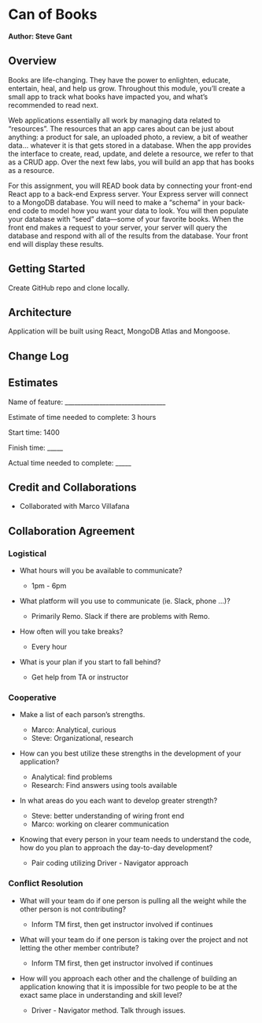 # Can of Books

**Author: Steve Gant**

## Overview
Books are life-changing. They have the power to enlighten, educate, entertain, heal, and help us grow. Throughout this module, you’ll create a small app to track what books have impacted you, and what’s recommended to read next.

Web applications essentially all work by managing data related to “resources”. The resources that an app cares about can be just about anything: a product for sale, an uploaded photo, a review, a bit of weather data… whatever it is that gets stored in a database. When the app provides the interface to create, read, update, and delete a resource, we refer to that as a CRUD app. Over the next few labs, you will build an app that has books as a resource.

For this assignment, you will READ book data by connecting your front-end React app to a back-end Express server. Your Express server will connect to a MongoDB database. You will need to make a “schema” in your back-end code to model how you want your data to look. You will then populate your database with “seed” data—some of your favorite books. When the front end makes a request to your server, your server will query the database and respond with all of the results from the database. Your front end will display these results.

## Getting Started

Create GitHub repo and clone locally.

## Architecture

Application will be built using React, MongoDB Atlas and Mongoose.

## Change Log
<!-- Use this area to document the iterative changes made to your application as each feature is successfully implemented. Use time stamps. Here's an example:

01-01-2001 4:59pm - Application now has a fully-functional express server, with a GET route for the location resource. -->

## Estimates

Name of feature: ________________________________

Estimate of time needed to complete: 3 hours

Start time: 1400

Finish time: _____

Actual time needed to complete: _____

## Credit and Collaborations

- Collaborated with Marco Villafana

## Collaboration Agreement

### Logistical

- What hours will you be available to communicate?
  - 1pm - 6pm

- What platform will you use to communicate (ie. Slack, phone …)?
  - Primarily Remo. Slack if there are problems with Remo.

- How often will you take breaks?
  - Every hour

- What is your plan if you start to fall behind?
  - Get help from TA or instructor

### Cooperative

- Make a list of each parson’s strengths.
  - Marco: Analytical, curious
  - Steve: Organizational, research

- How can you best utilize these strengths in the development of your application?
  - Analytical: find problems
  - Research: Find answers using tools available

- In what areas do you each want to develop greater strength?
  - Steve: better understanding of wiring front end
  - Marco: working on clearer communication

- Knowing that every person in your team needs to understand the code, how do you plan to approach the day-to-day development?
  - Pair coding utilizing Driver - Navigator approach

### Conflict Resolution

- What will your team do if one person is pulling all the weight while the other person is not contributing?
  - Inform TM first, then get instructor involved if continues

- What will your team do if one person is taking over the project and not letting the other member contribute?
  - Inform TM first, then get instructor involved if continues

- How will you approach each other and the challenge of building an application knowing that it is impossible for two people to be at the exact same place in understanding and skill level?
  - Driver - Navigator method. Talk through issues.
